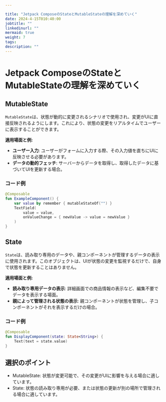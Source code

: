 ```yaml
---

title: "Jetpack ComposeのStateとMutableStateの理解を深めていく"
date: 2024-4-15T010:40:00
jobtitle: ""
linkedinurl: ""
mermaid: true
weight: 7
tags:
description: ""
---
```


# Jetpack ComposeのStateとMutableStateの理解を深めていく

## MutableState

`MutableState`は、状態が動的に変更されるシナリオで使用され、変更がUIに直接反映されるようにします。これにより、状態の変更をリアルタイムでユーザーに表示することができます。

**適用場面と例:**

- **ユーザー入力**: ユーザーがフォームに入力する際、その入力値を直ちにUIに反映させる必要があります。
- **データの動的フェッチ**: サーバーからデータを取得し、取得したデータに基づいてUIを更新する場合。

### コード例

```kotlin
@Composable
fun ExampleComponent() {
    var value by remember { mutableStateOf("") }
    TextField(
        value = value,
        onValueChange = { newValue -> value = newValue }
    )
}
```

## State

`State`は、読み取り専用のデータや、親コンポーネントが管理するデータの表示に使用されます。このオブジェクトは、UIが状態の変更を監視するだけで、自身で状態を更新することはありません。

**適用場面と例:**

- **読み取り専用データの表示**: 詳細画面での商品情報の表示など、編集不要でデータを表示する場面。
- **親によって管理される状態の表示**: 親コンポーネントが状態を管理し、子コンポーネントがそれを表示するだけの場合。

### コード例

```kotlin
@Composable
fun DisplayComponent(state: State<String>) {
    Text(text = state.value)
}
```

## 選択のポイント

- MutableState: 状態が変更可能で、その変更がUIに影響を与える場合に適しています。
- State: 状態の読み取り専用が必要、または状態の更新が別の場所で管理される場合に適しています。
